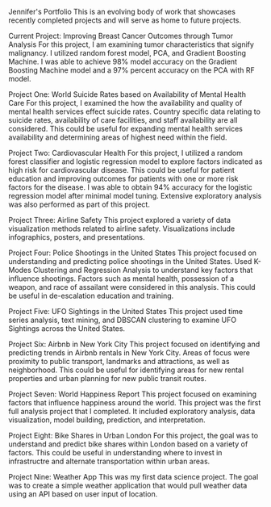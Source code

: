 Jennifer's  Portfolio
This is an evolving body of work that showcases recently completed projects and will serve as home to future projects. 


Current Project: Improving Breast Cancer Outcomes through Tumor Analysis
For this project, I am examining tumor characteristics that signify malignancy. I utilized random forest model, PCA, and Gradient Boosting Machine. I was able to achieve 98% model accuracy on the Gradient Boosting Machine model and a 97% percent accuracy on the PCA with RF model.

Project One: World Suicide Rates based on Availability of Mental Health Care
For this project, I examined the how the availability and quality of mental health services effect suicide rates. Country specific data relating to suicide rates, availability of care facilities, and staff availability are all considered. This could be useful for expanding mental health services availability and determining areas of highest need within the field.

Project Two: Cardiovascular Health
For this project, I utilized a random forest classifier and logistic regression model to explore factors indicated as high risk for cardiovascular disease. This could be useful for patient education and improving outcomes for patients with one or more risk factors for the disease. I was able to obtain 94% accuracy for the logistic regression model after minimal model tuning. Extensive exploratory analysis was also performed as part of this project.

Project Three: Airline Safety
This project explored a variety of data visualization methods related to airline safety. Visualizations include infographics, posters, and presentations.

Project Four: Police Shootings in the United States
This project focused on understanding and predicting police shootings in the United States. Used K-Modes Clustering and Regression Analysis to understand key factors that influence shootings. Factors such as mental health, possession of a weapon, and race of assailant were considered in this analysis. This could be useful in de-escalation education and training.

Project Five: UFO Sightings in the United States
This project used time series analysis, text mining, and DBSCAN clustering to examine UFO Sightings across the United States.

Project Six: Airbnb in New York City
This project focused on identifying and predicting trends in Airbnb rentals in New York City. Areas of focus were proximity to public transport, landmarks and attractions, as well as neighborhood. This could be useful for identifying areas for new rental properties and urban planning for new public transit routes.

Project Seven: World Happiness Report
This project focused on examining factors that influence happiness around the world. This project was the first full analysis project that I completed. It included exploratory analysis, data visualization, model building, prediction, and interpretation.

Project Eight: Bike Shares in Urban London
For this project, the goal was to understand and predict bike shares within London based on a variety of factors. This could be useful in understanding where to invest in infrastructre and alternate transportation within urban areas.

Project Nine: Weather App
This was my first data science project. The goal was to create a simple weather application that would pull weather data using an API based on user input of location.
